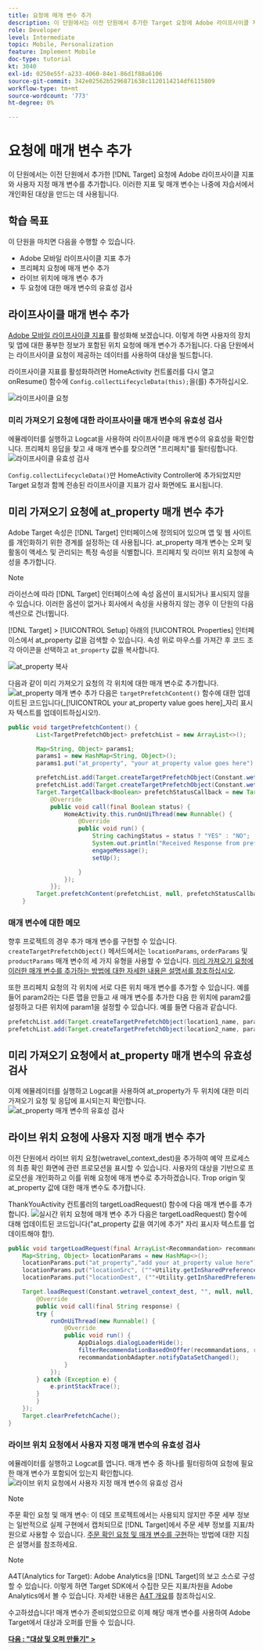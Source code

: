 ```yaml
---
title: 요청에 매개 변수 추가
description: 이 단원에서는 이전 단원에서 추가한 Target 요청에 Adobe 라이프사이클 지표와 사용자 지정 매개 변수를 추가합니다. 이러한 지표 및 매개 변수는 나중에 자습서에서 개인화된 대상을 만드는 데 사용됩니다.
role: Developer
level: Intermediate
topic: Mobile, Personalization
feature: Implement Mobile
doc-type: tutorial
kt: 3040
exl-id: 0250e55f-a233-4060-84e1-86d1f88a6106
source-git-commit: 342e02562b5296871638c1120114214df6115809
workflow-type: tm+mt
source-wordcount: '773'
ht-degree: 0%

---
```


# 요청에 매개 변수 추가

이 단원에서는 이전 단원에서 추가한 [!DNL Target] 요청에 Adobe 라이프사이클 지표와 사용자 지정 매개 변수를 추가합니다. 이러한 지표 및 매개 변수는 나중에 자습서에서 개인화된 대상을 만드는 데 사용됩니다.

## 학습 목표

이 단원을 마치면 다음을 수행할 수 있습니다.

* Adobe 모바일 라이프사이클 지표 추가
* 프리페치 요청에 매개 변수 추가
* 라이브 위치에 매개 변수 추가
* 두 요청에 대한 매개 변수의 유효성 검사

## 라이프사이클 매개 변수 추가

[Adobe 모바일 라이프사이클 지표](https://experienceleague.adobe.com/docs/mobile-services/android/metrics.html?lang=en)를 활성화해 보겠습니다. 이렇게 하면 사용자의 장치 및 앱에 대한 풍부한 정보가 포함된 위치 요청에 매개 변수가 추가됩니다. 다음 단원에서는 라이프사이클 요청이 제공하는 데이터를 사용하여 대상을 빌드합니다.

라이프사이클 지표를 활성화하려면 HomeActivity 컨트롤러를 다시 열고 onResume() 함수에 `Config.collectLifecycleData(this);`을(를) 추가하십시오.

![라이프사이클 요청](assets/lifecycle_code.jpg)

### 미리 가져오기 요청에 대한 라이프사이클 매개 변수의 유효성 검사

에뮬레이터를 실행하고 Logcat을 사용하여 라이프사이클 매개 변수의 유효성을 확인합니다. 프리페치 응답을 찾고 새 매개 변수를 찾으려면 &quot;프리페치&quot;를 필터링합니다.
![라이프사이클 유효성 검사](assets/lifecycle_validation.jpg)

`Config.collectLifecycleData()`만 HomeActivity Controller에 추가되었지만 Target 요청과 함께 전송된 라이프사이클 지표가 감사 화면에도 표시됩니다.

## 미리 가져오기 요청에 at_property 매개 변수 추가

Adobe Target 속성은 [!DNL Target] 인터페이스에 정의되어 있으며 앱 및 웹 사이트를 개인화하기 위한 경계를 설정하는 데 사용됩니다. at_property 매개 변수는 오퍼 및 활동이 액세스 및 관리되는 특정 속성을 식별합니다. 프리페치 및 라이브 위치 요청에 속성을 추가합니다.

>[!NOTE]
>
>라이선스에 따라 [!DNL Target] 인터페이스에 속성 옵션이 표시되거나 표시되지 않을 수 있습니다. 이러한 옵션이 없거나 회사에서 속성을 사용하지 않는 경우 이 단원의 다음 섹션으로 건너뜁니다.

[!DNL Target] > [!UICONTROL Setup] 아래의 [!UICONTROL Properties] 인터페이스에서 at_property 값을 검색할 수 있습니다.  속성 위로 마우스를 가져간 후 코드 조각 아이콘을 선택하고 `at_property` 값을 복사합니다.

![at_property 복사](assets/at_property_interface.jpg)

다음과 같이 미리 가져오기 요청의 각 위치에 대한 매개 변수로 추가합니다.
![at_property 매개 변수 추가](assets/params_at_property.jpg)
다음은 `targetPrefetchContent()` 함수에 대한 업데이트된 코드입니다(_[!UICONTROL your at_property value goes here]_자리 표시자 텍스트를 업데이트하십시오!).

```java
public void targetPrefetchContent() {
        List<TargetPrefetchObject> prefetchList = new ArrayList<>();

        Map<String, Object> params1;
        params1 = new HashMap<String, Object>();
        params1.put("at_property", "your at_property value goes here");

        prefetchList.add(Target.createTargetPrefetchObject(Constant.wetravel_engage_home, params1));
        prefetchList.add(Target.createTargetPrefetchObject(Constant.wetravel_engage_search, params1));
        Target.TargetCallback<Boolean> prefetchStatusCallback = new Target.TargetCallback<Boolean>() {
            @Override
            public void call(final Boolean status) {
                HomeActivity.this.runOnUiThread(new Runnable() {
                    @Override
                    public void run() {
                        String cachingStatus = status ? "YES" : "NO";
                        System.out.println("Received Response from prefetch : " + cachingStatus);
                        engageMessage();
                        setUp();

                    }
                });
            }};
        Target.prefetchContent(prefetchList, null, prefetchStatusCallback);
    }
```

### 매개 변수에 대한 메모

향후 프로젝트의 경우 추가 매개 변수를 구현할 수 있습니다. `createTargetPrefetchObject()` 메서드에서는 `locationParams`, `orderParams` 및 `productParams` 매개 변수의 세 가지 유형을 사용할 수 있습니다. [미리 가져오기 요청에 이러한 매개 변수를 추가하는 방법에 대한 자세한 내용은 설명서를 참조하십시오](https://experienceleague.adobe.com/docs/mobile-services/android/target-android/c-mob-target-prefetch-android.html?lang=en).

또한 프리페치 요청의 각 위치에 서로 다른 위치 매개 변수를 추가할 수 있습니다. 예를 들어 param2라는 다른 맵을 만들고 새 매개 변수를 추가한 다음 한 위치에 param2를 설정하고 다른 위치에 param1을 설정할 수 있습니다. 예를 들면 다음과 같습니다.

```java
prefetchList.add(Target.createTargetPrefetchObject(location1_name, params1);
prefetchList.add(Target.createTargetPrefetchObject(location2_name, params2);
```

## 미리 가져오기 요청에서 at_property 매개 변수의 유효성 검사

이제 에뮬레이터를 실행하고 Logcat을 사용하여 at_property가 두 위치에 대한 미리 가져오기 요청 및 응답에 표시되는지 확인합니다.
![at_property 매개 변수의 유효성 검사](assets/parameters_at_property_validation.jpg)

## 라이브 위치 요청에 사용자 지정 매개 변수 추가

이전 단원에서 라이브 위치 요청(wetravel_context_dest)을 추가하여 예약 프로세스의 최종 확인 화면에 관련 프로모션을 표시할 수 있습니다. 사용자의 대상을 기반으로 프로모션을 개인화하고 이를 위해 요청에 매개 변수로 추가하겠습니다. Trop origin 및 at_property 값에 대한 매개 변수도 추가합니다.

ThankYouActivity 컨트롤러의 targetLoadRequest() 함수에 다음 매개 변수를 추가합니다.
![실시간 위치 요청에 매개 변수 추가](assets/parameters_live_location.jpg)
다음은 targetLoadRequest() 함수에 대해 업데이트된 코드입니다(&quot;at_property 값을 여기에 추가&quot; 자리 표시자 텍스트를 업데이트해야 함!).

```java
public void targetLoadRequest(final ArrayList<Recommandation> recommandations) {
    Map<String, Object> locationParams = new HashMap<>();
    locationParams.put("at_property","add your at_property value here");
    locationParams.put("locationSrc", (""+Utility.getInSharedPreference(ThankYouActivity.this,Constant.departure,"")));
    locationParams.put("locationDest", (""+Utility.getInSharedPreference(ThankYouActivity.this,Constant.destination,"")));

    Target.loadRequest(Constant.wetravel_context_dest, "", null, null, locationParams, new Target.TargetCallback<String>() {
        @Override
        public void call(final String response) {
        try {
            runOnUiThread(new Runnable() {
                @Override
                public void run() {
                    AppDialogs.dialogLoaderHide();
                    filterRecommendationBasedOnOffer(recommandations, response);
                    recommandationbAdapter.notifyDataSetChanged();
                }
            });
        } catch (Exception e) {
            e.printStackTrace();
        }
        }
    });
    Target.clearPrefetchCache();
}
```

### 라이브 위치 요청에서 사용자 지정 매개 변수의 유효성 검사

에뮬레이터를 실행하고 Logcat를 엽니다. 매개 변수 중 하나를 필터링하여 요청에 필요한 매개 변수가 포함되어 있는지 확인합니다.
![라이브 위치 요청에서 사용자 지정 매개 변수의 유효성 검사](assets/parameters_live_location_validation.jpg)

>[!NOTE]
>
>주문 확인 요청 및 매개 변수: 이 데모 프로젝트에서는 사용되지 않지만 주문 세부 정보는 일반적으로 실제 구현에서 캡처되므로 [!DNL Target]에서 주문 세부 정보를 지표/차원으로 사용할 수 있습니다. [주문 확인 요청 및 매개 변수를 구현](https://experienceleague.adobe.com/docs/mobile-services/android/target-android/c-target-methods.html?lang=en)하는 방법에 대한 지침은 설명서를 참조하세요.

>[!NOTE]
>
>A4T(Analytics for Target): Adobe Analytics을 [!DNL Target]의 보고 소스로 구성할 수 있습니다. 이렇게 하면 Target SDK에서 수집한 모든 지표/차원을 Adobe Analytics에서 볼 수 있습니다. 자세한 내용은 [A4T 개요](https://experienceleague.adobe.com/docs/target/using/integrate/a4t/a4t.html?lang=en)를 참조하십시오.

수고하셨습니다! 매개 변수가 준비되었으므로 이제 해당 매개 변수를 사용하여 Adobe Target에서 대상과 오퍼를 만들 수 있습니다.

**[다음 : &quot;대상 및 오퍼 만들기&quot; >](create-audiences-and-offers.md)**
